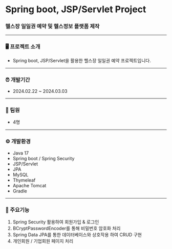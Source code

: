 # Spring boot, JSP/Servlet Project

### 헬스장 일일권 예약 및 헬스정보 플랫폼 제작

---

### 🖥️ 프로젝트 소개

* Spring boot, JSP/Servlet을 활용한 헬스장 일일권 예약 프로젝트입니다.

---

### ⏰ 개발기간

* 2024.02.22 ~ 2024.03.03

---

### 👫 팀원
* 4명
---

### ⚙️ 개발환경

* Java 17
* Spring boot / Spring Security
* JSP/Servlet
* JPA
* MySQL
* Thymeleaf
* Apache Tomcat
* Gradle

---

### 📌 주요기능
1. Spring Security 활용하여 회원가입 & 로그인
2. BCryptPasswordEncoder를 통해 비밀번호 암호화 처리
3. Spring Data JPA를 통한 데이터베이스와 상호작용 하여 CRUD 구현
4. 개인회원 / 기업회원 페이지 처리
